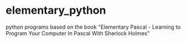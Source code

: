 # elementary_python
python programs based on the book "Elementary Pascal - Learning to Program Your Computer In Pascal With Sherlock Holmes"
